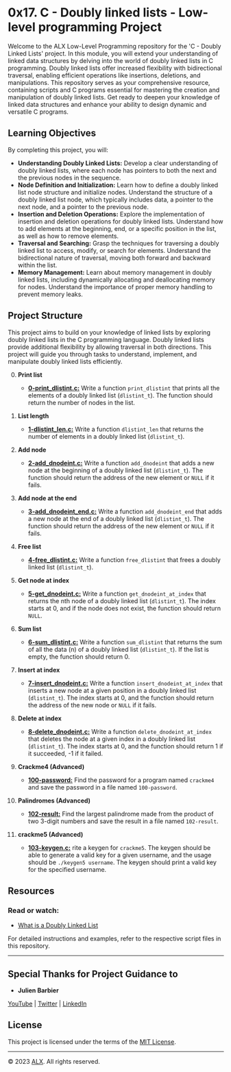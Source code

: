 # 0x17. C - Doubly linked lists - Low-level programming Project

Welcome to the ALX Low-Level Programming repository for the 'C - Doubly Linked Lists' project. In this module, you will extend your understanding of linked data structures by delving into the world of doubly linked lists in C programming. Doubly linked lists offer increased flexibility with bidirectional traversal, enabling efficient operations like insertions, deletions, and manipulations. This repository serves as your comprehensive resource, containing scripts and C programs essential for mastering the creation and manipulation of doubly linked lists. Get ready to deepen your knowledge of linked data structures and enhance your ability to design dynamic and versatile C programs.

## Learning Objectives

By completing this project, you will:

- **Understanding Doubly Linked Lists:** Develop a clear understanding of doubly linked lists, where each node has pointers to both the next and the previous nodes in the sequence.
- **Node Definition and Initialization:** Learn how to define a doubly linked list node structure and initialize nodes. Understand the structure of a doubly linked list node, which typically includes data, a pointer to the next node, and a pointer to the previous node.
- **Insertion and Deletion Operations:** Explore the implementation of insertion and deletion operations for doubly linked lists. Understand how to add elements at the beginning, end, or a specific position in the list, as well as how to remove elements.
- **Traversal and Searching:** Grasp the techniques for traversing a doubly linked list to access, modify, or search for elements. Understand the bidirectional nature of traversal, moving both forward and backward within the list.
- **Memory Management:** Learn about memory management in doubly linked lists, including dynamically allocating and deallocating memory for nodes. Understand the importance of proper memory handling to prevent memory leaks.

## Project Structure

This project aims to build on your knowledge of linked lists by exploring doubly linked lists in the C programming language. Doubly linked lists provide additional flexibility by allowing traversal in both directions. This project will guide you through tasks to understand, implement, and manipulate doubly linked lists efficiently.

0. **Print list**
    - **[0-print_dlistint.c:](0-print_dlistint.c)** Write a function `print_dlistint` that prints all the elements of a doubly linked list (`dlistint_t`). The function should return the number of nodes in the list.

1. **List length**
    - **[1-dlistint_len.c:](1-dlistint_len.c)** Write a function `dlistint_len` that returns the number of elements in a doubly linked list (`dlistint_t`).

2. **Add node**
    - **[2-add_dnodeint.c:](2-add_dnodeint.c)** Write a function `add_dnodeint` that adds a new node at the beginning of a doubly linked list (`dlistint_t`). The function should return the address of the new element or `NULL` if it fails.

3. **Add node at the end**
    - **[3-add_dnodeint_end.c:](3-add_dnodeint_end.c)** Write a function `add_dnodeint_end` that adds a new node at the end of a doubly linked list (`dlistint_t`). The function should return the address of the new element or `NULL` if it fails.

4. **Free list**
    - **[4-free_dlistint.c:](4-free_dlistint.c)** Write a function `free_dlistint` that frees a doubly linked list (`dlistint_t`).

5. **Get node at index**
    - **[5-get_dnodeint.c:](5-get_dnodeint.c)** Write a function `get_dnodeint_at_index` that returns the nth node of a doubly linked list (`dlistint_t`). The index starts at 0, and if the node does not exist, the function should return `NULL`.

6. **Sum list**
    - **[6-sum_dlistint.c:](6-sum_dlistint.c)** Write a function `sum_dlistint` that returns the sum of all the data (n) of a doubly linked list (`dlistint_t`). If the list is empty, the function should return 0.

7. **Insert at index**
    - **[7-insert_dnodeint.c:](7-insert_dnodeint.c)** Write a function `insert_dnodeint_at_index` that inserts a new node at a given position in a doubly linked list (`dlistint_t`). The index starts at 0, and the function should return the address of the new node or `NULL` if it fails.

8. **Delete at index**
    - **[8-delete_dnodeint.c:](8-delete_dnodeint.c)** Write a function `delete_dnodeint_at_index` that deletes the node at a given index in a doubly linked list (`dlistint_t`). The index starts at 0, and the function should return 1 if it succeeded, -1 if it failed.

9. **Crackme4 (Advanced)**
    - **[100-password:](100-password)** Find the password for a program named `crackme4` and save the password in a file named `100-password`.

10. **Palindromes (Advanced)**
    - **[102-result:](102-result)** Find the largest palindrome made from the product of two 3-digit numbers and save the result in a file named `102-result`.

11. **crackme5 (Advanced)**
    - **[103-keygen.c:](103-keygen.c)** rite a keygen for `crackme5`. The keygen should be able to generate a valid key for a given username, and the usage should be `./keygen5 username`. The keygen should print a valid key for the specified username.

## Resources

### Read or watch:

- [What is a Doubly Linked List](https://www.youtube.com/watch?v=k0pjD12bzP0)

For detailed instructions and examples, refer to the respective script files in this repository.

---

## Special Thanks for Project Guidance to 

- **Julien Barbier**

[YouTube](https://www.youtube.com/@0xJulien) | [Twitter](https://twitter.com/julienbarbier42) | [LinkedIn](https://www.linkedin.com/in/julienbarbier/)

## License

This project is licensed under the terms of the [MIT License](https://www.alxafrica.com/terms-conditions-portal/).

---

© 2023 [ALX](https://www.alxafrica.com/). All rights reserved.
